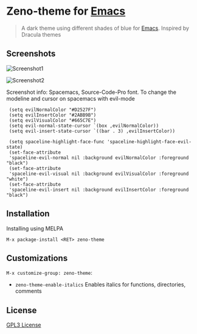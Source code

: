 # Zeno-theme for [Emacs](https://www.gnu.org/software/emacs/)

> A dark theme using different shades of blue for [Emacs](https://www.gnu.org/software/emacs/).
> Inspired by Dracula themes

## Screenshots
![Screenshot1](https://raw.github.com/jbharat/zeno-theme/master/screenshot1.png "Screenshot1")

![Screenshot2](https://raw.github.com/jbharat/zeno-theme/master/screenshot2.png "Screenshot2")

Screenshot info: Spacemacs, Source-Code-Pro font. 
To change the modeline and cursor on spacemacs with evil-mode
```   
 (setq evilNormalColor "#D2527F") 
 (setq evilInsertColor "#2ABB9B")
 (setq evilVisualColor "#665C7E")
 (setq evil-normal-state-cursor `(box ,evilNormalColor)) 
 (setq evil-insert-state-cursor `((bar . 3) ,evilInsertColor)) 
 
 (setq spaceline-highlight-face-func 'spaceline-highlight-face-evil-state)
 (set-face-attribute
 'spaceline-evil-normal nil :background evilNormalColor :foreground "black")
 (set-face-attribute
 'spaceline-evil-visual nil :background evilVisualColor :foreground "white")
 (set-face-attribute
 'spaceline-evil-insert nil :background evilInsertColor :foreground "black")

```

## Installation

Installing using MELPA 
```
M-x package-install <RET> zeno-theme
```

## Customizations

`M-x customize-group: zeno-theme`:

* `zeno-theme-enable-italics` 
Enables italics for functions, directories, comments

## License

[GPL3 License](./LICENSE)
